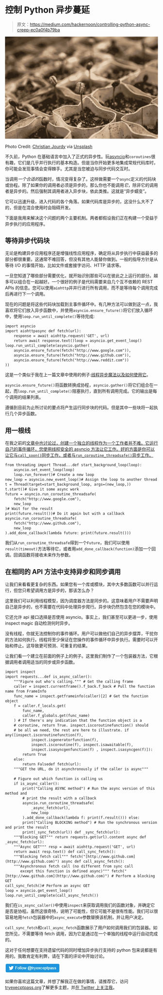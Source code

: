 # 控制 Python 异步蔓延

> 原文：<https://medium.com/hackernoon/controlling-python-async-creep-ec0a0f4b79ba>

![](img/51eb74abd68e0f2db6ee60c7c0ea43ee.png)

Photo Credit: [Christian Jourdy](https://unsplash.com/collections/597524/growth?photo=aO_jMXTduUE) via [Unsplash](http://unsplash.com)

不久前，Python 在基础语言中加入了正式的异步性。玩[asyncio](https://docs.python.org/3/library/asyncio.html)和`coroutines`很有趣，它们是几乎并行执行的基本构造。但是当你开始更多地集成常规代码库时，你可能会发现事情会变得棘手。尤其是当您被迫与同步代码交互时。

当调用*一个合适的*函数时，情况变得复杂了。这样做需要一个`async`定义的代码块或协程。除了如果你的调用者必须是异步的，那么你也不能调用*它*，除非它的调用者是异步的。然后强制其调用者进入异步块，依此类推。这就是“异步蠕变”。

它可以迅速升级，进入代码的各个角落。如果代码库是异步的，这没什么大不了的，但是在混合使用时会阻碍开发。

下面是我用来解决这个问题的两个主要机制。两者都假设我们正在构建一个受益于异步执行的应用程序。

## 等待异步代码块

无论是构建异步应用程序还是增强线性应用程序，确定将从异步执行中获益最多的部分都很重要。这通常不难回答，但没有其他人能替你做到。一般的指导方针是从等待 I/O 的事情开始，比如文件或套接字访问、HTTP 请求等。

一旦您知道了哪些部分需要优化，就开始识别那些可以在彼此之上运行的部分。越多可以组合在一起越好。一个很好的例子是代码需要来自几个互不依赖的 REST APIs 的信息。您可以使用`aiohttp`并并行进行所有调用，而不是等待每个调用完成后再进行下一个调用。

现在的问题是将这些代码块加载到主事件循环中。有几种方法可以做到这一点，我喜欢将它们放入异步函数中，并使用`asyncio.ensure_future()`将它们放入循环中，使用`loop.run_until_complete()`等待完成:

```
import asyncio
import aiohttpasync def fetch(url):
    response = await aiohttp.request('GET', url)
    return await response.text()loop = asyncio.get_event_loop()
loop.run_until_complete(asyncio.gather(
    asyncio.ensure_future(fetch("http://www.google.com")),
    asyncio.ensure_future(fetch("http://www.github.com")),
    asyncio.ensure_future(fetch("http://www.reddit.com"))
))
```

这是一个类似于我在上一篇文章中使用的例子:[线程异步魔法以及如何使用它](https://hackernoon.com/threaded-asynchronous-magic-and-how-to-wield-it-bba9ed602c32)。

`asyncio.ensure_future()`将函数转换成协程，`asyncio.gather()`将它们组合在一起，而`loop.run_until_complete()`阻塞执行，直到所有调用完成。它的输出是每个调用的结果列表。

遵循到目前为止所讨论的要点将产生运行同步块的代码。但是其中一些块将一起执行几个异步函数。

## 用一根线

在我之前的[文章中也讨论过，创建一个独立的线程作为一个工作者并不难。它运行自己的事件循环，您使用线程安全的 asyncio 方法让它工作。好的方面是你可以让它与`call_soon()`同步工作，或者与`run_coroutine_threadsafe()`异步工作。](https://hackernoon.com/threaded-asynchronous-magic-and-how-to-wield-it-bba9ed602c32)

```
from threading import Thread...def start_background_loop(loop):
    asyncio.set_event_loop(loop)
    loop.run_forever()# Create a new loop
new_loop = asyncio.new_event_loop()# Assign the loop to another thread
t = Thread(target=start_background_loop, args=(new_loop,))
t.start()# Give it some async work
future = asyncio.run_coroutine_threadsafe(
    fetch("http://www.google.com"), 
    new_loop
)# Wait for the result
print(future.result())# Do it again but with a callback
asyncio.run_coroutine_threadsafe(
    fetch("http://www.github.com"),
    new_loop
).add_done_callback(lambda future: print(future.result()))
```

我们从`run_coroutine_threadsafe`得到一个`Future`，我们可以使用`result(timeout)`方法等待它，或者用`add_done_callback(function)`添加一个回调。回调函数将接收未来作为参数。

## 在相同的 API 方法中支持异步和同步调用

让我们来看看更复杂的东西。如果您有一个库或模块，其中大多数函数可以并行运行，但您只希望调用方是异步的，那该怎么办？

这里我们可以利用线程模型，因为调度器方法是同步的。这意味着用户不需要声明自己是异步的，也不需要在代码中处理异步爬行。异步块仍然包含在您的模块中。

它还允许 api 接口选择是否使用 asyncio。事实上，我们甚至可以更进一步，使用 inspect magic 自动检测何时异步。

没有线程，你就无法控制你的事件循环。用户可以做他们自己的异步摆弄，干扰你的方法如何执行。线程将至少保证在您操作的事件循环中异步执行。需要时可以开始和停止。这导致更可预测、可重复的结果。

让我们看一个建立在前面的例子上的例子。这里我们制作了一个包装器方法，它根据调用者调用适当的同步或异步函数。

```
import inspect
import requests...def is_async_caller():
    """Figure out who's calling.""" # Get the calling frame
    caller = inspect.currentframe().f_back.f_back # Pull the function name from FrameInfo
    func_name = inspect.getframeinfo(caller)[2] # Get the function object
    f = caller.f_locals.get(
        func_name, 
        caller.f_globals.get(func_name)
    ) # If there's any indication that the function object is a 
    # coroutine, return True. inspect.iscoroutinefunction() should
    # be all we need, the rest are here to illustrate. if any([inspect.iscoroutinefunction(f),
            inspect.isgeneratorfunction(f),
            inspect.iscoroutine(f), inspect.isawaitable(f),
            inspect.isasyncgenfunction(f) , inspect.isasyncgen(f)]):
        return True
    else:
        return Falsedef fetch(url):
    """GET the URL, do it asynchronously if the caller is async"""

    # Figure out which function is calling us
    if is_async_caller():
        print("Calling ASYNC method") # Run the async version of this method and
        # print the result with a callback
        asyncio.run_coroutine_threadsafe(
            _async_fetch(url), 
            new_loop
        ).add_done_callback(lambda f: print(f.result())) else:
        print("Calling BLOCKING method") # Run the synchronous version and print the result
        print(_sync_fetch(url)) def _sync_fetch(url):
    """Blocking GET""" return requests.get(url).content async def _async_fetch(url):
    """Async GET""" resp = await aiohttp.request('GET', url)
    return await resp.text() def call_sync_fetch():
    """Blocking fetch call""" fetch("[http://www.github.com](http://www.github.com)") async def call_async_fetch():
    """Asynchronous fetch call (no different from sync call 
       except this function is defined async)""" fetch("[http://www.github.com](http://www.github.com)") # Perform a blocking GET
call_sync_fetch()# Perform an async GET
loop = asyncio.get_event_loop()
loop.run_until_complete(call_async_fetch())
```

我们在`is_async_caller()`中使用`inspect`来获取调用我们的函数对象，并确定它是否是协程。虽然这很奇特，说明了可能性，但它可能不是很有性能。我们可以很容易地用`fetch`包装器中的`async_execute`参数替换该机制，并让用户决定。

`call_sync_fetch`和`call_async_fetch`函数展示了用户如何调用我们的包装器。如您所见，不需要等待 fetch 调用，因为它是通过在一个单独的线程中运行自动完成的。

这对于任何想要在支持遗留代码的同时增加异步执行支持的 python 包来说都是有用的。我敢肯定有利弊，请在下面的评论中开始讨论。

[![](img/4e728960fa1d1a8a3847021955abc3a4.png)](https://twitter.com/intent/follow?original_referer=https%3A%2F%2Fpublish.twitter.com%2F&ref_src=twsrc%5Etfw&region=follow_link&screen_name=tryexceptpass&tw_p=followbutton)

如果你喜欢这篇文章，并想了解我正在做的事情，请推荐它，访问[tryexecptpass.org](http://tryexceptpass.org)了解更多主题，并[在 Twitter 上关注我](https://twitter.com/intent/follow?original_referer=https%3A%2F%2Fpublish.twitter.com%2F&ref_src=twsrc%5Etfw&region=follow_link&screen_name=tryexceptpass&tw_p=followbutton)。